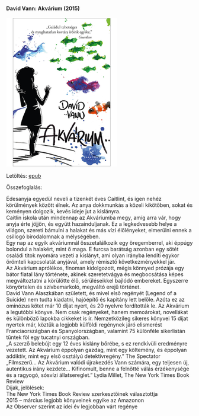 #### <a name="id_946">David Vann: Akvárium (2015)</a>
<img src="https://github.com/BercziSandor/calibre_lib/raw/main/David%20Vann/Akvarium%20%28946%29/cover.jpg" alt="cover" width="300"/>

Letöltés: [epub](https://github.com/BercziSandor/calibre_lib/raw/main/David%20Vann/Akvarium%20%28946%29/Akvarium%20-%20David%20Vann.epub)

Összefoglalás:
<div>
<p>Édesanyja ​egyedül neveli a tizenkét éves Caitlint, és igen nehéz körülmények között élnek. Az anya dokkmunkás a közeli kikötőben, sokat és keményen dolgozik, kevés ideje jut a kislányra.<br>Caitlin iskola után mindennap az Akváriumba megy, amíg arra vár, hogy anyja érte jöjjön, és együtt hazainduljanak. Ez a legkedvesebb helye a világon, szereti bámulni a halakat és más vízi élőlényeket, elmerülni ennek a csillogó birodalomnak a mélységében.<br>Egy nap az egyik akváriumnál összetalálkozik egy öregemberrel, aki éppúgy bolondul a halakért, mint ő maga. E furcsa barátság azonban egy sötét családi titok nyomára vezeti a kislányt, ami olyan irányba lendíti egykor örömteli kapcsolatát anyjával, amely rémisztő következményekkel jár.<br>Az Akvárium aprólékos, finoman kidolgozott, mégis könnyed prózája egy bátor fiatal lány története, akinek szeretetvágya és megbocsátása képes megváltoztatni a körülötte élő, sérüléseikkel bajlódó embereket. Egyszerre könyörtelen és szívbemarkoló, megváltó erejű történet.<br>David Vann Alaszkában született, és mivel első regényét (Legend of a Suicide) nem tudta kiadatni, hajóépítő és kapitány lett belőle. Azóta ez az ominózus kötet már 10 díjat nyert, és 20 nyelvre fordították le. Az Akvárium a legutóbbi könyve. Nem csak regényeket, hanem memoárokat, novellákat és különböző lapokba cikkeket is ír. Nemzetközileg sikeres könyvei 15 díjat nyertek már, köztük a legjobb külföldi regénynek járó elismerést Franciaországban és Spanyolországban, valamint 75 különféle sikerlistán tűntek föl egy tucatnyi országban.<br>„A szerző belebújt egy 12 éves kislány bőrébe, s ez rendkívüli eredményre vezetett. Az Akvárium éppolyan gazdag, mint egy költemény, és éppolyan addiktív, mint egy első osztályú detektívregény.” The Spectator<br>„Filmszerű… Az Akvárium valódi újrakezdés Vann számára, egy teljesen új, autentikus irány kezdete… Kifinomult, benne a felnőtté válás érzékenysége és a ragyogó, sósvízi állatsereglet.” Lydia Millet, The New York Times Book Review<br>Díjak, jelölések:<br>The New York Times Book Review szerkesztőinek választottja<br>2015 – március legjobb könyveinek egyike az Amazonon<br>Az Observer szerint az idei év legjobban várt regénye</p></div>

